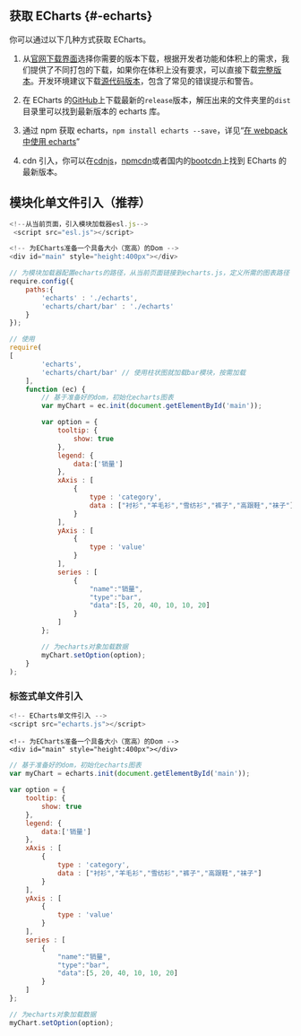 ## 获取 ECharts {#-echarts}

你可以通过以下几种方式获取 ECharts。

1. 从[官网下载界面](http://echarts.baidu.com/download.html)选择你需要的版本下载，根据开发者功能和体积上的需求，我们提供了不同打包的下载，如果你在体积上没有要求，可以直接下载[完整版本](http://echarts.baidu.com/dist/echarts.min.js)。开发环境建议下载[源代码版本](http://echarts.baidu.com/dist/echarts.js)，包含了常见的错误提示和警告。

2. 在 ECharts 的[GitHub](https://github.com/echarts)上下载最新的`release`版本，解压出来的文件夹里的`dist`目录里可以找到最新版本的 echarts 库。

3. 通过 npm 获取 echarts，`npm install echarts --save`，详见“[在 webpack 中使用 echarts](http://echarts.baidu.com/tutorial.html#%E5%9C%A8%20webpack%20%E4%B8%AD%E4%BD%BF%E7%94%A8%20ECharts)”

4. cdn 引入，你可以在[cdnjs](https://cdnjs.com/libraries/echarts)，[npmcdn](https://npmcdn.com/echarts@latest/dist/)或者国内的[bootcdn](http://www.bootcdn.cn/echarts/)上找到 ECharts 的最新版本。

## 模块化单文件引入（**推荐**）

```js
<!--从当前页面，引入模块加载器esl.js-->
 <script src="esl.js"></script>
```

```js
<!-- 为ECharts准备一个具备大小（宽高）的Dom -->
<div id="main" style="height:400px"></div>
```

```js
// 为模块加载器配置echarts的路径，从当前页面链接到echarts.js，定义所需的图表路径
require.config({
    paths:{ 
        'echarts' : './echarts',
        'echarts/chart/bar' : './echarts'
    }
});

// 使用
require(
[
        'echarts',
        'echarts/chart/bar' // 使用柱状图就加载bar模块，按需加载
    ],
    function (ec) {
        // 基于准备好的dom，初始化echarts图表
        var myChart = ec.init(document.getElementById('main')); 

        var option = {
            tooltip: {
                show: true
            },
            legend: {
                data:['销量']
            },
            xAxis : [
                {
                    type : 'category',
                    data : ["衬衫","羊毛衫","雪纺衫","裤子","高跟鞋","袜子"]
                }
            ],
            yAxis : [
                {
                    type : 'value'
                }
            ],
            series : [
                {
                    "name":"销量",
                    "type":"bar",
                    "data":[5, 20, 40, 10, 10, 20]
                }
            ]
        };

        // 为echarts对象加载数据 
        myChart.setOption(option); 
    }
);
```

### 标签式单文件引入

```js
<!-- ECharts单文件引入 -->
<script src="echarts.js"></script>
```

```
<!-- 为ECharts准备一个具备大小（宽高）的Dom -->
<div id="main" style="height:400px"></div>
```

```js
// 基于准备好的dom，初始化echarts图表
var myChart = echarts.init(document.getElementById('main')); 

var option = {
    tooltip: {
        show: true
    },
    legend: {
        data:['销量']
    },
    xAxis : [
        {
            type : 'category',
            data : ["衬衫","羊毛衫","雪纺衫","裤子","高跟鞋","袜子"]
        }
    ],
    yAxis : [
        {
            type : 'value'
        }
    ],
    series : [
        {
            "name":"销量",
            "type":"bar",
            "data":[5, 20, 40, 10, 10, 20]
        }
    ]
};

// 为echarts对象加载数据 
myChart.setOption(option);
```



